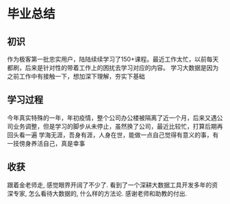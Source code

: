 # 毕业总结
## 初识

作为极客第一批忠实用户，陆陆续续学习了150+课程。最近工作太忙，以前每天都刷，后来是针对性的带着工作上的困扰去学习对应的内容。
学习大数据是因为之前工作中有接触一下，想加深下理解，夯实下基础

## 学习过程

今年真实特殊的一年，年初疫情，整个公司办公楼被隔离了近一个月，后来又遇公司业务调整，但是学习的脚步从未停止，虽然换了公司，最近比较忙，打算后期再回头看一遍
学海无涯，吾身有涯，人身在世，能做一点自己觉得有意义的事，有一技傍身养活自己，真是幸事

## 收获
跟着金老师走, 感觉眼界开阔了不少了.
看到了一个深耕大数据工具开发多年的资深专家, 怎么看待大数据的, 什么样的方法论.
感谢老师和助教的付出.
